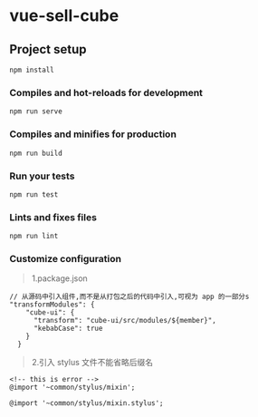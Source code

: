 # vue-sell-cube

## Project setup

```
npm install
```

### Compiles and hot-reloads for development

```
npm run serve
```

### Compiles and minifies for production

```
npm run build
```

### Run your tests

```
npm run test
```

### Lints and fixes files

```
npm run lint
```

### Customize configuration

> 1.package.json

```
// 从源码中引入组件,而不是从打包之后的代码中引入,可视为 app 的一部分s
"transformModules": {
    "cube-ui": {
      "transform": "cube-ui/src/modules/${member}",
      "kebabCase": true
    }
  }

```

> 2.引入 stylus 文件不能省略后缀名

```
<!-- this is error -->
@import '~common/stylus/mixin';

@import '~common/stylus/mixin.stylus';

```
